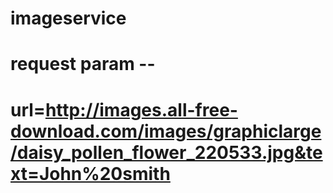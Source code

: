 # imageservice
# request param -- 
# url=http://images.all-free-download.com/images/graphiclarge/daisy_pollen_flower_220533.jpg&text=John%20smith
